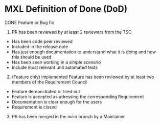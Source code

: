 # MXL Definition of Done (DoD)

DONE Feature or Bug fix

1. PR has been reviewed by at least 2 reviewers from the TSC
- Has been code peer reviewed
- Included in the release note
- Has just enough documentation to understand what it is doing and how this should be used
- Has been seen working in a simple scenario
- Include most relevant unit automated tests

2. (Feature only) Implemented Feature has been reviewed by at least two members of the Requirement Council 
- Feature demonstrated or tried out
- Feature is accepted as adressing the corresponding Requirement
- Documentation is clear enough for the users
- Requirement is closed

3. PR has been merged in the main branch by a Maintainer
